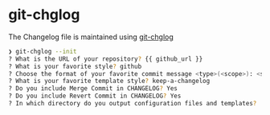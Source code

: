 # git-chglog

The Changelog file is maintained using [git-chglog](https://github.com/git-chglog/git-chglog)

```bash
❯ git-chglog --init
? What is the URL of your repository? {{ github_url }}
? What is your favorite style? github
? Choose the format of your favorite commit message <type>(<scope>): <subject>
? What is your favorite template style? keep-a-changelog
? Do you include Merge Commit in CHANGELOG? Yes
? Do you include Revert Commit in CHANGELOG? Yes
? In which directory do you output configuration files and templates? .chglog
```